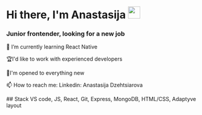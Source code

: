 <h1>Hi there, I'm Anastasija
<img src="https://github.com/blackcater/blackcater/raw/main/images/Hi.gif" height="32"/></h1>
<h3>Junior frontender, looking for a new job</h3>
<p>🌱 I’m currently learning React Native</p>
<p>🏆I'd like to work with experienced developers</p>
<p>🚀I'm opened to everything new</p>
<p>📫 How to reach me: Linkedin: Anastasija Dzehtsiarova</p>
## Stack
VS code, JS, React, Git, Express, MongoDB, HTML/CSS, Adaptyve layout

<!--
**nargisi/nargisi** is a ✨ _special_ ✨ repository because its `README.md` (this file) appears on your GitHub profile.

Here are some ideas to get you started:

- 🔭 I’m currently working on App
- 
- 🤔 I’m looking for help with ...
- 💬 Ask me about ...
- 
- 😄 Pronouns: ...
- ⚡ Fun fact: ...
-->
